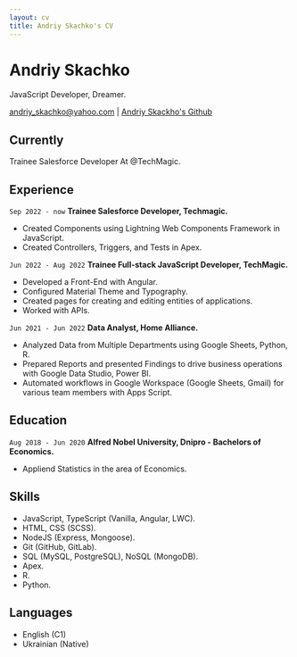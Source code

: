 ```yaml
---
layout: cv
title: Andriy Skachko's CV
---
```

# Andriy Skachko
JavaScript Developer, Dreamer.

<div id="webaddress">
<a href="andriy_skachko@yahoo.com">andriy_skachko@yahoo.com</a>
| <a href="https://github.com/andriyskachko">Andriy Skackho's Github</a>
</div>


## Currently

Trainee Salesforce Developer At @TechMagic.

## Experience

`Sep 2022 - now`
__Trainee Salesforce Developer, Techmagic.__

- Created Components using Lightning Web Components Framework in JavaScript.
- Created Controllers, Triggers, and Tests in Apex.

`Jun 2022 - Aug 2022`
__Trainee Full-stack JavaScript Developer, TechMagic.__

- Developed a Front-End with Angular.
- Configured Material Theme and Typography.
- Created pages for creating and editing entities of applications.
- Worked with APIs.


`Jun 2021 - Jun 2022`
__Data Analyst, Home Alliance.__

- Analyzed Data from Multiple Departments using Google Sheets, Python, R.
- Prepared Reports and presented Findings to drive business operations with Google Data Studio, Power BI.
- Automated workflows in Google Workspace (Google Sheets, Gmail) for various team members with Apps Script.

## Education

`Aug 2018 - Jun 2020`
__Alfred Nobel University, Dnipro - Bachelors of Economics.__

- Appliend Statistics in the area of Economics.

## Skills

- JavaScript, TypeScript (Vanilla, Angular, LWC).
- HTML, CSS (SCSS).
- NodeJS (Express, Mongoose).
- Git (GitHub, GitLab).
- SQL (MySQL, PostgreSQL), NoSQL (MongoDB).
- Apex.
- R.
- Python.

## Languages

- English (C1)
- Ukrainian (Native)

<!-- ### Footer

Last updated: May 2013 -->


